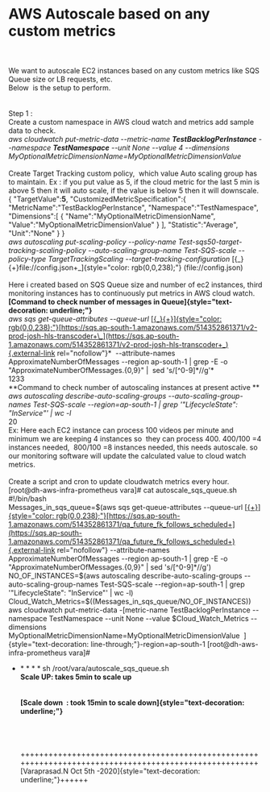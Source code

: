 # AWS Autoscale based on any custom metrics

\
\
We want to autoscale EC2 instances based on any custom metrics like SQS
Queue size or LB requests, etc.\
Below  is the setup to perform.\
\
\
Step 1 :\
Create a custom namespace in AWS cloud watch and metrics add sample data
to check.\
*aws cloudwatch put-metric-data \--metric-name
**TestBacklogPerInstance** \--namespace **TestNamespace** \--unit None
\--value 4 \--dimensions
MyOptionalMetricDimensionName=MyOptionalMetricDimensionValue*\
\
Create Target Tracking custom policy,  which value Auto scaling group
has to maintain. Ex : if you put value as 5, if the cloud metric for the
last 5 min is above 5 then it will auto scale, if the value is below 5
then it will downscale.\
{ \"TargetValue\":**5**, \"CustomizedMetricSpecification\":{
\"MetricName\":\"TestBacklogPerInstance\",
\"Namespace\":\"TestNamespace\", \"Dimensions\":\[ {
\"Name\":\"MyOptionalMetricDimensionName\",
\"Value\":\"MyOptionalMetricDimensionValue\" } \],
\"Statistic\":\"Average\", \"Unit\":\"None\" } }\
*aws autoscaling put-scaling-policy \--policy-name
Test-sqs50-target-tracking-scaling-policy \--auto-scaling-group-name
Test-SQS-scale \--policy-type TargetTrackingScaling
\--target-tracking-configuration*
[{\_}{+}file://config.json+\_]{style="color: rgb(0,0,238);"}
(file://config.json)\
\
Here i created based on SQS Queue size and number of ec2 instances,
third monitoring instances has to continuously put metrics in AWS cloud
watch.\
**[Command to check number of messages in
Queue]{style="text-decoration: underline;"}**\
*aws sqs get-queue-attributes \--queue-url*
[[{\_}{+}]{style="color: rgb(0,0,238);"}](https://sqs.ap-south-1.amazonaws.com/514352861371/v2-prod-josh-hls-transcoder)[https://sqs.ap-south-1.amazonaws.com/514352861371/v2-prod-josh-hls-transcoder+\_](https://sqs.ap-south-1.amazonaws.com/514352861371/v2-prod-josh-hls-transcoder+_){.external-link
rel="nofollow"}*  \--attribute-names ApproximateNumberOfMessages
\--region ap-south-1 \| grep -E -o 
\"ApproximateNumberOfMessages.{0,9}\" \|  sed \'s/\[\^0-9\]\*//g\'*\
1233\
**Command to check number of autoscaling instances at present active **\
*aws autoscaling describe-auto-scaling-groups
\--auto-scaling-group-names Test-SQS-scale \--region=ap-south-1 \| grep
\'\"LifecycleState\": \"InService\"\' \| wc -l*\
20\
Ex: Here each EC2 instance can process 100 videos per minute and minimum
we are keeping 4 instances so  they can process 400. 400/100 =4
instances needed,  800/100 =8 instances needed, this needs autoscale. so
our monitoring software will update the calculated value to cloud watch
metrics.\
 \
Create a script and cron to update cloudwatch metrics every hour.\
\[root@dh-aws-infra-prometheus vara\]# cat autoscale_sqs_queue.sh
#!/bin/bash\
Messages_in_sqs_queue=\$(aws sqs get-queue-attributes \--queue-url
[[{+}]{style="color: rgb(0,0,238);"}](https://sqs.ap-south-1.amazonaws.com/514352861371/qa_future_fk_follows_scheduled)[https://sqs.ap-south-1.amazonaws.com/514352861371/qa_future_fk_follows_scheduled+](https://sqs.ap-south-1.amazonaws.com/514352861371/qa_future_fk_follows_scheduled+){.external-link
rel="nofollow"} \--attribute-names ApproximateNumberOfMessages \--region
ap-south-1 \| grep -E -o \"ApproximateNumberOfMessages.{0,9}\" \| sed
\'s/\[\^0-9\]\*//g\')\
NO_OF_INSTANCES=\$(aws autoscaling describe-auto-scaling-groups
\--auto-scaling-group-names Test-SQS-scale \--region=ap-south-1 \| grep
\'\"LifecycleState\": \"InService\"\' \| wc -l)\
Cloud_Watch_Metrics=\$((Messages_in_sqs_queue/NO_OF_INSTANCES))\
aws cloudwatch put-metric-data -[metric-name TestBacklogPerInstance
\--namespace TestNamespace \--unit None \--value \$Cloud_Watch_Metrics
\--dimensions
MyOptionalMetricDimensionName=MyOptionalMetricDimensionValue  ]{style="text-decoration: line-through;"}-region=ap-south-1
\[root@dh-aws-infra-prometheus vara\]#

- \* \* \* \* sh /root/vara/autoscale_sqs_queue.sh\
  **Scale UP: takes 5min to scale up**\
  \
  \
  **[Scale down  : took 15min to scale
  down]{style="text-decoration: underline;"}**\
  \
  \
  \
  \
  ++++++++++++++++++++++++++++++++++++++++++++++++++++++++++++++++++++++++++++++++++++++++++++++++++++++[Varaprasad.N
  Oct 5th -2020]{style="text-decoration: underline;"}++++++
